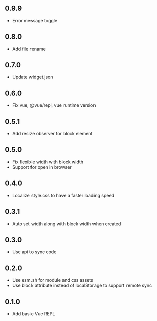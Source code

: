 ## 0.9.9

* Error message toggle

## 0.8.0

* Add file rename

## 0.7.0

* Update widget.json

## 0.6.0

* Fix vue, @vue/repl, vue runtime version

## 0.5.1

* Add resize observer for block element

## 0.5.0

* Fix flexible width with block width
* Support for open in browser

## 0.4.0

* Localize style.css to have a faster loading speed

## 0.3.1

* Auto set width along with block width when created

## 0.3.0

* Use api to sync code

## 0.2.0

* Use esm.sh for module and css assets
* Use block attribute instead of localStorage to support remote sync

## 0.1.0

* Add basic Vue REPL